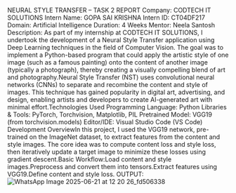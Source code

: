 NEURAL STYLE TRANSFER – TASK 2 REPORT
Company: CODTECH IT SOLUTIONS
Intern Name: GOPA SAI KRISHNA
Intern ID: CT04DF217
Domain: Artificial Intelligence
Duration: 4 Weeks
Mentor: Neela Santosh
Description:
As part of my internship at CODTECH IT SOLUTIONS, I undertook the development of a Neural Style Transfer application using Deep Learning techniques in the field of Computer Vision. The goal was to implement a Python-based program that could apply the artistic style of one image (such as a famous painting) onto the content of another image (typically a photograph), thereby creating a visually compelling blend of art and photography.Neural Style Transfer (NST) uses convolutional neural networks (CNNs) to separate and recombine the content and style of images. This technique has gained popularity in digital art, advertising, and design, enabling artists and developers to create AI-generated art with minimal effort.Technologies Used
Programming Language: Python
Libraries & Tools: PyTorch, Torchvision, Matplotlib, PIL
Pretrained Model: VGG19 (from torchvision.models)
Editor/IDE: Visual Studio Code (VS Code)
Development OverviewIn this project, I used the VGG19 network, pre-trained on the ImageNet dataset, to extract features from the content and style images. The core idea was to compute content loss and style loss, then iteratively update a target image to minimize these losses using gradient descent.Basic Workflow:Load content and style images.Preprocess and convert them into tensors.Extract features using VGG19.Define content and style loss.
OUTPUT:
![WhatsApp Image 2025-06-21 at 12 20 26_fd506338](https://github.com/user-attachments/assets/bd715f47-c655-4c91-9d54-c07724ae84db)
